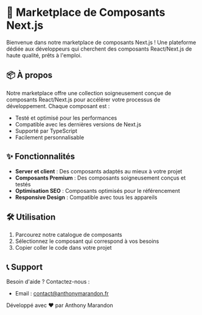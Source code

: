 # 🚀 Marketplace de Composants Next.js

Bienvenue dans notre marketplace de composants Next.js ! Une plateforme dédiée aux développeurs qui cherchent des composants React/Next.js de haute qualité, prêts à l'emploi.

## 📦 À propos

Notre marketplace offre une collection soigneusement conçue de composants React/Next.js pour accélérer votre processus de développement. Chaque composant est :

- Testé et optimisé pour les performances
- Compatible avec les dernières versions de Next.js
- Supporté par TypeScript
- Facilement personnalisable

## ✨ Fonctionnalités
- **Server et client** : Des composants adaptés au mieux à votre projet
- **Composants Premium** : Des composants soigneusement conçus et testés
- **Optimisation SEO** : Composants optimisés pour le référencement
- **Responsive Design** : Compatible avec tous les appareils

## 🛠️ Utilisation

1. Parcourez notre catalogue de composants
2. Sélectionnez le composant qui correspond à vos besoins
3. Copier coller le code dans votre projet

## 📞 Support

Besoin d'aide ? Contactez-nous :
- Email : contact@anthonymarandon.fr

Développé avec ❤️ par Anthony Marandon
